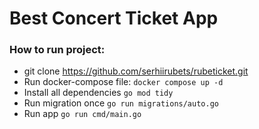 # Best Concert Ticket App

### How to run project:
- git clone https://github.com/serhiirubets/rubeticket.git
- Run docker-compose file: `docker compose up -d`
- Install all dependencies `go mod tidy`
- Run migration once `go run migrations/auto.go`
- Run app `go run cmd/main.go`